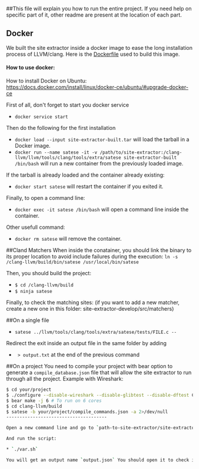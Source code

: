 ##This file will explain you how to run the entire project. If you need help on specific part of it, other readme are present at the location of each part.


## Docker

We built the site extractor inside a docker image to ease the long installation process of LLVM/clang.
Here is the [Dockerfile](./Dockerfile) used to build this image.

#### How to use docker:

How to install Docker on Ubuntu: https://docs.docker.com/install/linux/docker-ce/ubuntu/#upgrade-docker-ce

First of all, don't forget to start you docker service

* `docker service start`

Then do the following for the first installation

* `docker load --input site-extractor-built.tar` will load the tarball in a Docker image.
* `docker run --name satese -it -v /path/to/site-extractor:/clang-llvm/llvm/tools/clang/tools/extra/satese site-extractor-built /bin/bash` will run a new container from the previously loaded image.

If the tarball is already loaded and the container already existing:

* `docker start satese` will restart the container if you exited it.

Finally, to open a command line:

* `docker exec -it satese /bin/bash` will open a command line inside the container.

Other usefull command:

* `docker rm satese` will remove the container.

##Cland Matchers
When inside the conatainer, you should link the binary to its proper location to avoid include failures during the execution: `ln -s /clang-llvm/build/bin/satese /usr/local/bin/satese`

Then, you should build the project:

* `$ cd /clang-llvm/build`
* `$ ninja satese`

Finally, to check the matching sites: (if you want to add a new matcher, create a new one in this folder: site-extractor-develop/src/matchers)

##On a single file
* `satese ../llvm/tools/clang/tools/extra/satese/tests/FILE.c --`

Redirect the exit inside an output file in the same folder by adding

* ` > output.txt` at the end of the previous command

##On a project
You need to compile your project with bear option to generate a `compile_database.json` file that will allow the site extractor to run through all the project.
Example with Wireshark:
```sh
$ cd your/project
$ ./configure --disable-wireshark --disable-glibtest --disable-dftest CC=clang # Using Clang as compiler
$ bear make -j 6 # To run on 6 cores
$ cd clang-llvm/build
$ satese -b your/project/compile_commands.json -a 2>/dev/null
--------------------------------------

Open a new command line and go to `path-to-site-extractor/site-extractor-develop/src/Scripts`

And run the script:

* `./var.sh`

You will get an output name `output.json` You should open it to check if there is not any problems (for instance a '{' missing)
